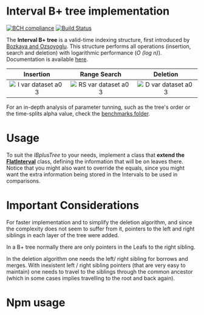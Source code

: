 # Interval B+ tree implementation

[![BCH compliance](https://bettercodehub.com/edge/badge/EdgarACarneiro/IBplusTree?branch=master&token=c449d489bdfdd5280d12b3886c2bbfe9b8bdcc28)](https://bettercodehub.com/)
[![Build Status](https://travis-ci.com/EdgarACarneiro/IBplusTree.svg?token=J52cxsfW92GANe4gUJgy&branch=master)](https://travis-ci.com/EdgarACarneiro/IBplusTree)

The __Interval B+ tree__ is a valid-time indexing structure, first introduced by [Bozkaya and Ozsoyoglu](https://www.researchgate.net/publication/221465339_Indexing_Valid_Time_Intervals). This structure performs all operations (insertion, search and deletion) with logarithmic performance (_O (log n)_). Documentation is available [here](https://edgaracarneiro.github.io/IBplusTree/).

| Insertion | Range Search | Deletion |
|:-:|:-:|:-:|
| ![I var dataset a0 3](https://user-images.githubusercontent.com/22712373/59978857-d6290d80-95d8-11e9-84d7-a7ae134ef59a.png) | ![RS var dataset a0 3](https://user-images.githubusercontent.com/22712373/59978864-d6c1a400-95d8-11e9-83c1-a883d863f544.png) | ![D var dataset a0 3](https://user-images.githubusercontent.com/22712373/59978850-d4f7e080-95d8-11e9-85ab-990a2a24b113.png) |

For an in-depth analysis of parameter tunning, such as the tree's order or the time-splits alpha value, check the [benchmarks folder](https://github.com/EdgarACarneiro/IBplusTree/tree/master/benchmarks).

# Usage

To suit the _IBplusTree_ to your needs, implement a class that __extend the [FlatInterval](https://github.com/EdgarACarneiro/IBplusTree/blob/master/src/FlatInterval.ts)__ class, defining the information that will be on leaves there. Notice that you might also want to override the equals, since you might want the extra information being stored in the Intervals to be used in comparisons.


# Important Considerations

For faster implementation and to simplify the deletion algorithm, and since the complexity does not seem to suffer from it, pointers to the left and right siblings in each layer of the tree were added. 

In a B+ tree normally there are only pointers in the Leafs to the right sibling. 

In the deletion algorithm one needs the left/ right sibling for borrows and merges. With inexistent left / right sibling pointers (that are very easy to maintain) one needs to travel to the siblings through the common ancestor (which in some cases implies travelling to the root and back again).

# Npm usage

